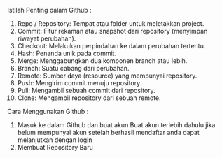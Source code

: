 Istilah Penting dalam Github :
1. Repo / Repository: Tempat atau folder untuk meletakkan project.
2. Commit: Fitur rekaman atau snapshot dari repository (menyimpan riwayat perubahan).
3. Checkout: Melakukan perpindahan ke dalam perubahan tertentu.
4. Hash: Penanda unik pada commit.
5. Merge: Menggabungkan dua komponen branch atau lebih.
6. Branch: Suatu cabang dari perubahan.
7. Remote: Sumber daya (resource) yang mempunyai repository.
8. Push: Mengirim commit menuju repository.
9. Pull: Mengambil sebuah commit dari repository.
10. Clone: Mengambil repository dari sebuah remote.

Cara Menggunakan Github :
1. Masuk ke dalam Github dan buat akun
Buat akun terlebih dahulu jika belum mempunyai akun setelah berhasil mendaftar anda dapat melanjutkan dengan login
2. Membuat Repository Baru

